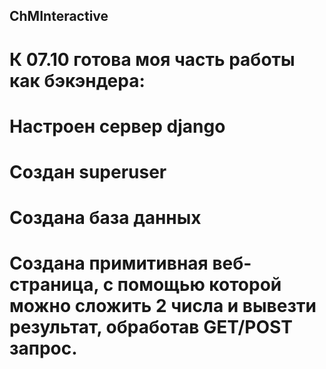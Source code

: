 ## ChMInteractive
# К 07.10 готова моя часть работы как бэкэндера: 
# Настроен сервер django 
# Создан superuser 
# Создана база данных
# Создана примитивная веб-страница, с помощью которой можно сложить 2 числа и вывезти результат, обработав GET/POST запрос. 
